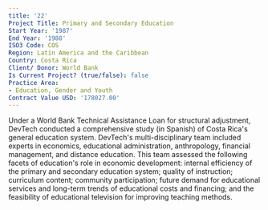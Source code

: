 ```yaml
---
title: '22'
Project Title: Primary and Secondary Education
Start Year: '1987'
End Year: '1988'
ISO3 Code: COS
Region: Latin America and the Caribbean
Country: Costa Rica
Client/ Donor: World Bank
Is Current Project? (true/false): false
Practice Area:
- Education, Gender and Youth
Contract Value USD: '178027.00'
---
```


Under a World Bank Technical Assistance Loan for structural adjustment, DevTech conducted a comprehensive study (in Spanish) of Costa Rica's general education system. DevTech's multi-disciplinary team included experts in economics, educational administration, anthropology, financial management, and distance education. This team assessed the following facets of education's role in economic development: internal efficiency of the primary and secondary education system; quality of instruction; curriculum content; community participation; future demand for educational services and long-term trends of educational costs and financing; and the feasibility of educational television for improving teaching methods.